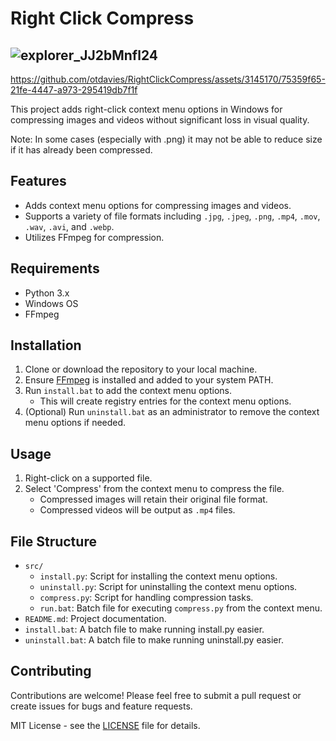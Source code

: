 # Right Click Compress
![explorer_JJ2bMnfl24](https://github.com/otdavies/RightClickCompress/assets/3145170/7a55ed7d-e930-414d-9b7b-0acab83c6520)
-----

https://github.com/otdavies/RightClickCompress/assets/3145170/75359f65-21fe-4447-a973-295419db7f1f


This project adds right-click context menu options in Windows for compressing images and videos without significant loss in visual quality. 

Note: In some cases (especially with .png) it may not be able to reduce size if it has already been compressed.

## Features

- Adds context menu options for compressing images and videos.
- Supports a variety of file formats including `.jpg`, `.jpeg`, `.png`, `.mp4`, `.mov`, `.wav`, `.avi`, and `.webp`.
- Utilizes FFmpeg for compression.

## Requirements

- Python 3.x
- Windows OS
- FFmpeg

## Installation

1. Clone or download the repository to your local machine.
2. Ensure [FFmpeg](FFMPEG.md) is installed and added to your system PATH.
3. Run `install.bat` to add the context menu options.
   - This will create registry entries for the context menu options.
4. (Optional) Run `uninstall.bat` as an administrator to remove the context menu options if needed.

## Usage

1. Right-click on a supported file.
2. Select 'Compress' from the context menu to compress the file.
   - Compressed images will retain their original file format.
   - Compressed videos will be output as `.mp4` files.

## File Structure

- `src/`
  - `install.py`: Script for installing the context menu options.
  - `uninstall.py`: Script for uninstalling the context menu options.
  - `compress.py`: Script for handling compression tasks.
  - `run.bat`: Batch file for executing `compress.py` from the context menu.
- `README.md`: Project documentation.
- `install.bat`: A batch file to make running install.py easier.
- `uninstall.bat`: A batch file to make running uninstall.py easier.

## Contributing

Contributions are welcome! Please feel free to submit a pull request or create issues for bugs and feature requests.


MIT License - see the [LICENSE](LICENSE) file for details.
